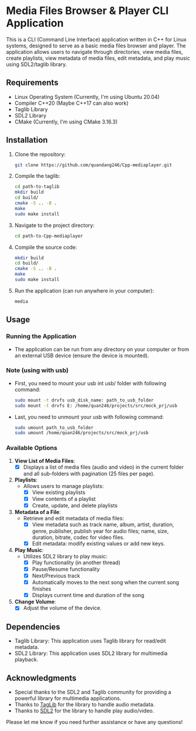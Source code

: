 # Media Files Browser & Player CLI Application

This is a CLI (Command Line Interface) application written in C++ for Linux systems, designed to serve as a basic media files browser and player. The application allows users to navigate through directories, view media files, create playlists, view metadata of media files, edit metadata, and play music using SDL2/taglib library. 

## Requirements

- Linux Operating System (Currently, I'm using Ubuntu 20.04)
- Compiler C++20 (Maybe C++17 can also work)
- Taglib Library
- SDL2 Library
- CMake (Currently, I'm using CMake 3.16.3)

## Installation

1. Clone the repository:

    ```bash
    git clone https://github.com/quandang246/Cpp-mediaplayer.git
    ```

2. Compile the taglib:

    ```bash
    cd path-to-taglib
    mkdir build
    cd build/
    cmake -S .. -B .
    make
    sudo make install 
    ```

2. Navigate to the project directory:

    ```bash
    cd path-to-Cpp-mediaplayer
    ```

3. Compile the source code:

    ```bash
    mkdir build
    cd build/
    cmake -S .. -B .
    make
    sudo make install 
    ```

4. Run the application (can run anywhere in your computer):

    ```bash
    media 
    ```

## Usage

### Running the Application

- The application can be run from any directory on your computer or from an external USB device (ensure the device is mounted).

### Note (using with usb)

- First, you need to mount your usb int usb/ folder with following command:

    ```bash
    sudo mount -t drvfs usb_disk_name: path_to_usb_folder
    sudo mount -t drvfs E: /home/quan246/projects/src/mock_prj/usb
    ```

- Last, you need to unmount your usb with following command:

    ```bash
    sudo umount path_to_usb_folder
    sudo umount /home/quan246/projects/src/mock_prj/usb
    ```

### Available Options

1. **View List of Media Files**:
    - [x] Displays a list of media files (audio and video) in the current folder and all sub-folders with pagination (25 files per page).

2. **Playlists**:
    - Allows users to manage playlists:
        - [x] View existing playlists
        - [x] View contents of a playlist
        - [x] Create, update, and delete playlists

3. **Metadata of a File**:
    - Retrieve and edit metadata of media files:
        - [x] View metadata such as track name, album, artist, duration, genre, publisher, publish year for audio files; name, size, duration, bitrate, codec for video files.
        - [x] Edit metadata: modify existing values or add new keys.

4. **Play Music**:
    - Utilizes SDL2 library to play music:
        - [x] Play functionality (in another thread)
        - [x] Pause/Resume functionality
        - [x] Next/Previous track
        - [x] Automatically moves to the next song when the current song finishes
        - [x] Displays current time and duration of the song

5. **Change Volume**:
    - [x] Adjust the volume of the device.

## Dependencies

- Taglib Library: This application uses Taglib library for read/edit metadata.
- SDL2 Library: This application uses SDL2 library for multimedia playback.

## Acknowledgments

- Special thanks to the SDL2 and Taglib community for providing a powerful library for multimedia applications.
- Thanks to [TagLib](https://taglib.org/) for the library to handle audio metadata.
- Thanks to [SDL2](https://www.libsdl.org/) for the library to handle play audio/video.
  
Please let me know if you need further assistance or have any questions!
